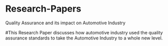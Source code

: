 # Research-Papers
Quality Assurance and its impact on Automotive Industry

#This Research Paper discusses how automotive industry used the quality assurance standards to take the Automotive Industry to a whole new level.
